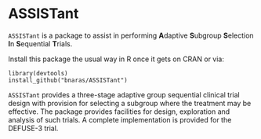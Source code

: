 ASSISTant
=========

`ASSISTant` is a package to assist in performing **A**daptive
**S**ubgroup **S**election **I**n **S**equential **T**rials.

Install this package the usual way in R once it gets on CRAN or via:

```{r}
library(devtools)
install_github("bnaras/ASSISTant")
```

`ASSISTant` provides a three-stage adaptive group sequential clinical
trial design with provision for selecting a subgroup where the
treatment may be effective.  The package provides facilities for
design, exploration and analysis of such trials. A complete
implementation is provided for the DEFUSE-3 trial.
